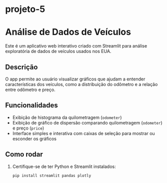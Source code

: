 # projeto-5

# Análise de Dados de Veículos

Este é um aplicativo web interativo criado com Streamlit para análise exploratória de dados de veículos usados nos EUA.

## Descrição

O app permite ao usuário visualizar gráficos que ajudam a entender características dos veículos, como a distribuição do odômetro e a relação entre odômetro e preço.

## Funcionalidades

- Exibição de histograma da quilometragem (`odometer`)
- Exibição de gráfico de dispersão comparando quilometragem (`odometer`) e preço (`price`)
- Interface simples e interativa com caixas de seleção para mostrar ou esconder os gráficos

## Como rodar

1. Certifique-se de ter Python e Streamlit instalados:
   ```bash
   pip install streamlit pandas plotly
